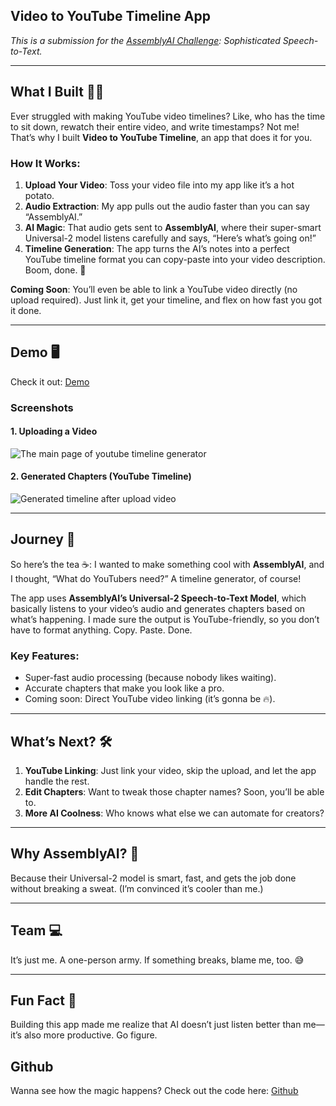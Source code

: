 ## Video to YouTube Timeline App  

*This is a submission for the [AssemblyAI Challenge](https://dev.to/challenges/assemblyai): Sophisticated Speech-to-Text.*

---

## What I Built 🎥✨  
Ever struggled with making YouTube video timelines? Like, who has the time to sit down, rewatch their entire video, and write timestamps? Not me! That’s why I built **Video to YouTube Timeline**, an app that does it for you.  

### How It Works:
1. **Upload Your Video**: Toss your video file into my app like it’s a hot potato.  
2. **Audio Extraction**: My app pulls out the audio faster than you can say “AssemblyAI.”  
3. **AI Magic**: That audio gets sent to **AssemblyAI**, where their super-smart Universal-2 model listens carefully and says, “Here’s what’s going on!”  
4. **Timeline Generation**: The app turns the AI’s notes into a perfect YouTube timeline format you can copy-paste into your video description. Boom, done. 🎉  

**Coming Soon**: You’ll even be able to link a YouTube video directly (no upload required). Just link it, get your timeline, and flex on how fast you got it done.

---

## Demo 🖥️
Check it out: [Demo](https://youtube-timeline-generator-production.up.railway.app/)  

### Screenshots  
#### 1. Uploading a Video  
![The main page of youtube timeline generator](https://dev-to-uploads.s3.amazonaws.com/uploads/articles/sk9rytzmjlnjqefr1on6.png)

#### 2. Generated Chapters (YouTube Timeline)    
![Generated timeline after upload video](https://dev-to-uploads.s3.amazonaws.com/uploads/articles/k9clr5tihx4x0vqnn2v8.png)

---

## Journey 🚀  
So here’s the tea ☕: I wanted to make something cool with **AssemblyAI**, and I thought, “What do YouTubers need?” A timeline generator, of course!  

The app uses **AssemblyAI’s Universal-2 Speech-to-Text Model**, which basically listens to your video’s audio and generates chapters based on what’s happening. I made sure the output is YouTube-friendly, so you don’t have to format anything. Copy. Paste. Done.  

### Key Features:
- Super-fast audio processing (because nobody likes waiting).
- Accurate chapters that make you look like a pro.
- Coming soon: Direct YouTube video linking (it’s gonna be 🔥).  

---

## What’s Next? 🛠️  
1. **YouTube Linking**: Just link your video, skip the upload, and let the app handle the rest.  
2. **Edit Chapters**: Want to tweak those chapter names? Soon, you’ll be able to.  
3. **More AI Coolness**: Who knows what else we can automate for creators?  

---

## Why AssemblyAI? 🤖  
Because their Universal-2 model is smart, fast, and gets the job done without breaking a sweat. (I’m convinced it’s cooler than me.)  

---

## Team 💻  
It’s just me. A one-person army. If something breaks, blame me, too. 😅  

---

## Fun Fact 🎉  
Building this app made me realize that AI doesn’t just listen better than me—it’s also more productive. Go figure.

## Github 
Wanna see how the magic happens? Check out the code here: [Github](https://github.com/ByeByu07/Youtube-Timeline-Generator)
